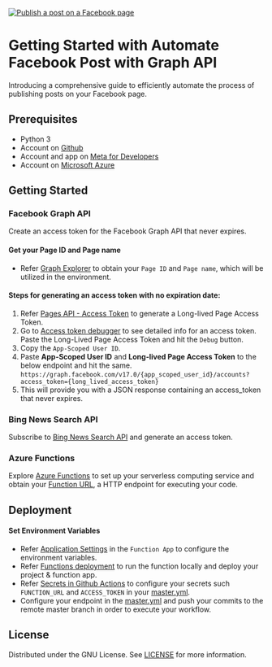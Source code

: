 [![Publish a post on a Facebook page](https://github.com/yagnesh97/superaze-fb-graph/actions/workflows/master.yml/badge.svg)](https://github.com/yagnesh97/superaze-fb-graph/actions/workflows/master.yml)

# Getting Started with Automate Facebook Post with Graph API
Introducing a comprehensive guide to efficiently automate the process of publishing posts on your Facebook page.

## Prerequisites

* Python 3
* Account on [Github](https://github.com/)
* Account and app on [Meta for Developers](https://developers.facebook.com/docs/development/create-an-app/)
* Account on [Microsoft Azure](https://portal.azure.com/)

## Getting Started

### Facebook Graph API
Create an access token for the Facebook Graph API that never expires.

#### Get your Page ID and Page name
* Refer [Graph Explorer](https://developers.facebook.com/docs/pages/getting-started#use-the-graph-explorer) to obtain your `Page ID` and `Page name`, which will be utilized in the environment.

#### Steps for generating an access token with no expiration date:
1. Refer [Pages API - Access Token](https://developers.facebook.com/docs/pages/access-tokens#get-a-page-access-token) to generate a Long-lived Page Access Token.
2. Go to [Access token debugger](https://developers.facebook.com/tools/debug/accesstoken/) to see detailed info for an access token. Paste the Long-Lived Page Access Token and hit the `Debug` button.
3. Copy the `App-Scoped User ID`.
4. Paste **App-Scoped User ID** and **Long-lived Page Access Token** to the below endpoint and hit the same.
   ```https://graph.facebook.com/v17.0/{app_scoped_user_id}/accounts?access_token={long_lived_access_token}```
5. This will provide you with a JSON response containing an access_token that never expires.

### Bing News Search API

Subscribe to [Bing News Search API](https://learn.microsoft.com/en-us/bing/search-apis/bing-news-search/overview) and generate an access token.

### Azure Functions

Explore [Azure Functions](https://learn.microsoft.com/en-us/azure/azure-functions/) to set up your serverless computing service and obtain your [Function URL](https://learn.microsoft.com/en-us/azure/azure-functions/functions-bindings-http-webhook-trigger?tabs=python-v2%2Cin-process%2Cfunctionsv2&pivots=programming-language-python#usage), a HTTP endpoint for executing your code.

## Deployment

#### Set Environment Variables

* Refer [Application Settings](https://learn.microsoft.com/en-us/azure/azure-functions/functions-how-to-use-azure-function-app-settings?tabs=portal#settings) in the `Function App` to configure the environment variables.
* Refer [Functions deployment](https://learn.microsoft.com/en-us/azure/azure-functions/create-first-function-vs-code-python?pivots=python-mode-decorators) to run the function locally and deploy your project & function app.
* Refer [Secrets in Github Actions](https://docs.github.com/en/actions/security-guides/using-secrets-in-github-actions) to configure your secrets such `FUNCTION_URL` and `ACCESS_TOKEN` in your [master.yml](.github/workflows/master.yml).
* Configure your endpoint in the [master.yml](.github/workflows/master.yml) and push your commits to the remote master branch in order to execute your workflow.

## License
Distributed under the GNU License. See [LICENSE](LICENSE) for more information.
